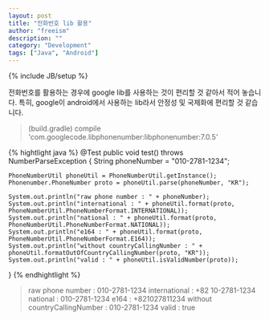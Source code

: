 ```yaml
---
layout: post
title: "전화번호 lib 활용"
author: "freeism"
description: ""
category: "Development" 
tags: ["Java", "Android"]
---
```

{% include JB/setup %}

전화번호를 활용하는 경우에 google lib를 사용하는 것이 편리할 것 같아서 적어 놓습니다.
특히, google이 android에서 사용하는 lib라서 안정성 및 국제화에 편리할 것 같습니다.

>(build.gradle)
compile 'com.googlecode.libphonenumber:libphonenumber:7.0.5'

{% hightlight java %}
@Test
public void test() throws NumberParseException {
    String phoneNumber = "010-2781-1234";

    PhoneNumberUtil phoneUtil = PhoneNumberUtil.getInstance();
    Phonenumber.PhoneNumber proto = phoneUtil.parse(phoneNumber, "KR");

    System.out.println("raw phone number : " + phoneNumber);
    System.out.println("international : " + phoneUtil.format(proto, PhoneNumberUtil.PhoneNumberFormat.INTERNATIONAL));
    System.out.println("national : " + phoneUtil.format(proto, PhoneNumberUtil.PhoneNumberFormat.NATIONAL));
    System.out.println("e164 : " + phoneUtil.format(proto, PhoneNumberUtil.PhoneNumberFormat.E164));
    System.out.println("without countryCallingNumber : " + phoneUtil.formatOutOfCountryCallingNumber(proto, "KR"));
    System.out.println("valid : " + phoneUtil.isValidNumber(proto));
}
{% endhightlight %}

>raw phone number : 010-2781-1234
international : +82 10-2781-1234
national : 010-2781-1234
e164 : +821027811234
without countryCallingNumber : 010-2781-1234
valid : true